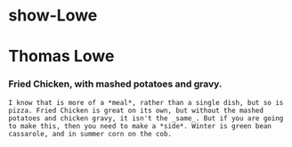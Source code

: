 # show-Lowe
# Thomas Lowe
### Fried Chicken, with mashed potatoes and gravy.
    I know that is more of a *meal*, rather than a single dish, but so is pizza. Fried Chicken is great on its own, but without the mashed potatoes and chicken gravy, it isn't the _same_. But if you are going to make this, then you need to make a *side*. Winter is green bean cassarole, and in summer corn on the cob.

